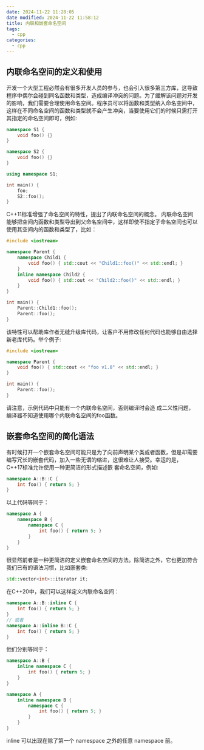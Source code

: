 ```yaml
---
date: 2024-11-22 11:28:05
date modified: 2024-11-22 11:58:12
title: 内联和嵌套命名空间
tags:
  - cpp
categories:
  - cpp
---
```

## 内联命名空间的定义和使用

开发一个大型工程必然会有很多开发人员的参与，也会引入很多第三方库，这导致程序中偶尔会碰到同名函数和类型，造成编译冲突的问题。为了缓解该问题对开发的影响，我们需要合理使用命名空间。程序员可以将函数和类型纳入命名空间中，这样在不同命名空间的函数和类型就不会产生冲突，当要使用它们的时候只需打开其指定的命名空间即可，例如:

```cpp
namespace S1 {
	void foo() {}
}

namespace S2 {
	void foo() {}
}

using namespace S1;

int main() {
	foo;
	S2::foo();
}
```

C++11标准增强了命名空间的特性，提出了内联命名空间的概念。 内联命名空间能够把空间内函数和类型导出到父命名空间中，这样即使不指定子命名空间也可以使用其空间内的函数和类型了，比如：

```cpp
#include <iostream>

namespace Parent {
	namespace Child1 {
		void foo() { std::cout << "Child1::foo()" << std::endl; }
	}
	inline namespace Child2 {
		void foo() { std::out << "Child2::foo()" << std::endl; }
	}
}

int main() {
	Parent::Child1::foo();
	Parent::foo();
}
```

该特性可以帮助库作者无缝升级库代码，让客户不用修改任何代码也能够自由选择新老库代码。举个例子:

```cpp
#include <iostream>

namespace Parent {
	void foo() { std::cout << "foo v1.0" << std::endl; }
}

int main() {
	Parent::foo();
}
```

请注意，示例代码中只能有一个内联命名空间，否则编译时会造 成二义性问题，编译器不知道使用哪个内联命名空间的foo函数。

## 嵌套命名空间的简化语法

有时候打开一个嵌套命名空间可能只是为了向前声明某个类或者函数，但是却需要编写冗长的嵌套代码，加入一些无谓的缩进，这很难让人接受。幸运的是，C++17标准允许使用一种更简洁的形式描述嵌 套命名空间，例如:

```cpp
namespace A::B::C {
	int foo() { return 5; }
}
```

以上代码等同于：

```cpp
namespace A {
	namespace B {
		namespace C {
			int foo() { return 5; }
		}
	}
}
```

很显然前者是一种更简洁的定义嵌套命名空间的方法。除简洁之外，它也更加符合我们已有的语法习惯，比如嵌套类:

```cpp
std::vector<int>::iterator it;
```

在C++20中，我们可以这样定义内联命名空间：

```cpp
namespace A::B::inline C {
	int foo() { return 5; }
}
// 或者
namespace A::inline B::C {
	int foo() { return 5; }
}
```

他们分别等同于：

```cpp
namespace A::B {
	inline namespace C {
		int foo() { return 5; }
	}
}

namespace A {
	inline namespace B {
		namespace C {
			int foo() { return 5; }
		}
	}
}
```

inline 可以出现在除了第一个 namespace 之外的任意 namespace 前。

